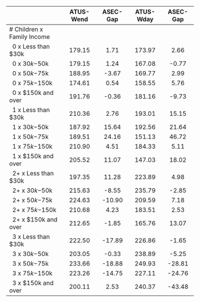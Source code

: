 
|                      |    ATUS-Wend |     ASEC-Gap |    ATUS-Wday |     ASEC-Gap |
| -------------------- | :----------: | :----------: | :----------: | :----------: |
| # Children x Family Income |              |              |              |              |
| &nbsp;&nbsp;0 x Less than $30k |       179.15 |         1.71 |       173.97 |         2.66 |
| &nbsp;&nbsp;0 x $30k-$50k |       179.15 |         1.24 |       167.08 |        -0.77 |
| &nbsp;&nbsp;0 x $50k-$75k |       188.95 |        -3.67 |       169.77 |         2.99 |
| &nbsp;&nbsp;0 x $75k-$150k |       174.61 |         0.54 |       158.55 |         5.76 |
| &nbsp;&nbsp;0 x $150k and over |       191.76 |        -0.36 |       181.16 |        -9.73 |
| &nbsp;&nbsp;1 x Less than $30k |       210.36 |         2.76 |       193.01 |        15.15 |
| &nbsp;&nbsp;1 x $30k-$50k |       187.92 |        15.64 |       192.56 |        21.64 |
| &nbsp;&nbsp;1 x $50k-$75k |       189.51 |        24.16 |       151.13 |        46.72 |
| &nbsp;&nbsp;1 x $75k-$150k |       210.90 |         4.51 |       184.33 |         5.11 |
| &nbsp;&nbsp;1 x $150k and over |       205.52 |        11.07 |       147.03 |        18.02 |
| &nbsp;&nbsp;2+ x Less than $30k |       197.35 |        11.28 |       223.89 |         4.98 |
| &nbsp;&nbsp;2+ x $30k-$50k |       215.63 |        -8.55 |       235.79 |        -2.85 |
| &nbsp;&nbsp;2+ x $50k-$75k |       224.63 |       -10.90 |       209.59 |         7.18 |
| &nbsp;&nbsp;2+ x $75k-$150k |       210.68 |         4.23 |       183.51 |         2.53 |
| &nbsp;&nbsp;2+ x $150k and over |       212.65 |        -1.85 |       165.76 |        13.07 |
| &nbsp;&nbsp;3 x Less than $30k |       222.50 |       -17.89 |       226.86 |        -1.65 |
| &nbsp;&nbsp;3 x $30k-$50k |       203.05 |        -0.33 |       238.89 |        -5.25 |
| &nbsp;&nbsp;3 x $50k-$75k |       233.66 |       -18.88 |       249.93 |       -28.81 |
| &nbsp;&nbsp;3 x $75k-$150k |       223.26 |       -14.75 |       227.11 |       -24.76 |
| &nbsp;&nbsp;3 x $150k and over |       200.11 |         2.53 |       240.37 |       -43.48 |

